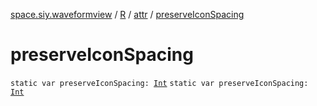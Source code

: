 [space.siy.waveformview](../../index.md) / [R](../index.md) / [attr](index.md) / [preserveIconSpacing](./preserve-icon-spacing.md)

# preserveIconSpacing

`static var preserveIconSpacing: `[`Int`](https://kotlinlang.org/api/latest/jvm/stdlib/kotlin/-int/index.html)
`static var preserveIconSpacing: `[`Int`](https://kotlinlang.org/api/latest/jvm/stdlib/kotlin/-int/index.html)